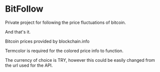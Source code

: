 # BitFollow
Private project for following the price fluctuations of bitcoin.

And that's it.

Bitcoin prices provided by blockchain.info

Termcolor is required for the colored price info to function.

The currency of choice is TRY, however this could be easily changed from the url used for the API.

